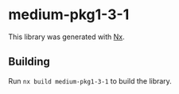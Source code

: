 # medium-pkg1-3-1

This library was generated with [Nx](https://nx.dev).

## Building

Run `nx build medium-pkg1-3-1` to build the library.
